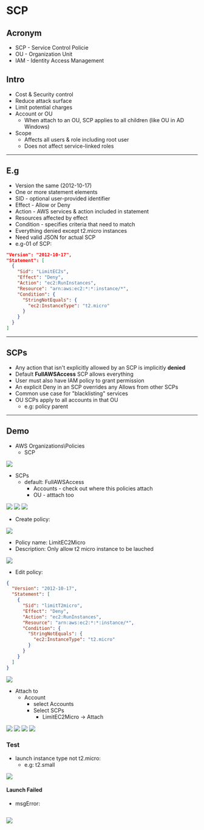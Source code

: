 # SCP

## Acronym
* SCP - Service Control Policie
* OU - Organization Unit
* IAM - Identity Access Management

## Intro
* Cost & Security control
* Reduce attack surface 
* Limit potential charges
* Account or OU
  * When attach to an OU, SCP applies to all children (like OU in AD Windows)
* Scope
  * Affects all users & role including root user
  * Does not affect service-linked roles

---

## E.g
* Version the same (2012-10-17)
* One or more statement elements
* SID - optional user-provided identifier
* Effect - Allow or Deny
* Action - AWS services & action included in statement
* Resources affected by effect
* Condition  - specifies criteria that need to match
* Everything denied except t2.micro instances
* Need valid JSON for actual SCP
* e.g-01 of SCP:
````json
"Version": "2012-10-17",
"Statement": [
  {
    "Sid": "LimitEC2s",
    "Effect": "Deny",
    "Action": "ec2:RunInstances",
    "Resource": "arn:aws:ec2:*:*:instance/*",
    "Condition": {
      "StringNotEquals": {
        "ec2:InstanceType": "t2.micro"
      }
    }
  }
]
````

---

## SCPs
* Any action that isn't explicitly allowed by an SCP is implicitly **denied**
* Default **FullAWSAccess** SCP allows everything
* User must also have IAM policy to grant permission
* An explicit Deny in an SCP overrides any Allows from other SCPs
* Common use case for "blacklisting" services
* OU SCPs apply to all accounts in that OU
  * e.g: policy parent
  
---

## Demo
* AWS Organizations\Policies
  * SCP

[<img src="https://i.imgur.com/tTFhPHf.png">](https://i.imgur.com/tTFhPHf.png)

* SCPs
  * default: FullAWSAccess
    * Accounts - check out where this policies attach
    * OU - atttach too
  
[<img src="https://i.imgur.com/fhI4Dry.png">](https://i.imgur.com/fhI4Dry.png)
[<img src="https://i.imgur.com/9rYi2kL.png">](https://i.imgur.com/9rYi2kL.png)
[<img src="https://i.imgur.com/GJ4P1kp.png">](https://i.imgur.com/GJ4P1kp.png)

* Create policy:

[<img src="https://i.imgur.com/FchcF9F.png">](https://i.imgur.com/FchcF9F.png)

* Policy name: LimitEC2Micro
* Description: Only allow t2 micro instance to be lauched

[<img src="https://i.imgur.com/l52vwE7.png">](https://i.imgur.com/l52vwE7.png)

* Edit policy:
````json
{
  "Version": "2012-10-17",
  "Statement": [
    {
      "Sid": "limitT2micro",
      "Effect": "Deny",
      "Action": "ec2:RunInstances",
      "Resource": "arn:aws:ec2:*:*:instance/*",
      "Condition": {
        "StringNotEquals": {
          "ec2:InstanceType": "t2.micro"
        }
      }
    }
  ]
}
````
[<img src="https://i.imgur.com/V59lEcY.png">](https://i.imgur.com/V59lEcY.png)

* Attach to
  * Account
    * select Accounts
    * Select SCPs
      * LimitEC2Micro -> Attach
    
[<img src="https://i.imgur.com/9UdmqqT.png">](https://i.imgur.com/9UdmqqT.png)
[<img src="https://i.imgur.com/yKhRXGG.png">](https://i.imgur.com/yKhRXGG.png)
[<img src="https://i.imgur.com/zsw8CiO.png">](https://i.imgur.com/zsw8CiO.png)
[<img src="https://i.imgur.com/zDB6DZ8.png">](https://i.imgur.com/zDB6DZ8.png)

### Test
* launch instance type not t2.micro:
  * e.g: t2.small
  
[<img src="https://i.imgur.com/vlBHQS4.png">](https://i.imgur.com/vlBHQS4.png)

#### Launch Failed
* msgError:
````txt

````

[<img src="https://i.imgur.com/LGaMFEM.png">](https://i.imgur.com/LGaMFEM.png)
